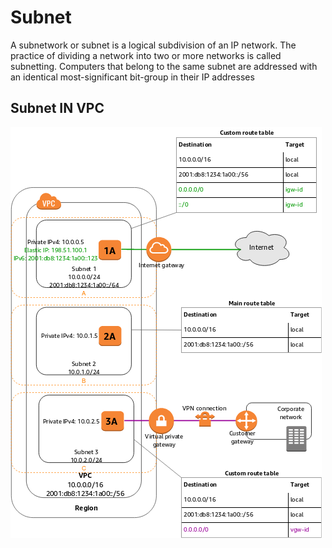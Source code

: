 # Subnet
A subnetwork or subnet is a logical subdivision of an IP network. The practice of dividing a network into two or more networks is called subnetting. Computers that belong to the same subnet are addressed with an identical most-significant bit-group in their IP addresses

## Subnet IN VPC
![alt subnet with availability zone in vpc](assets/subnets-diagram.png)

